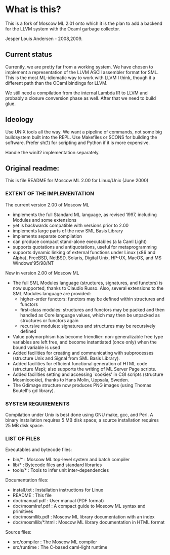 # What is this?

This is a fork of Moscow ML 2.01 onto which it is the plan to add a
backend for the LLVM system with the Ocaml garbage collector.

Jesper Louis Andersen - 2008,2009.

## Current status

Currently, we are pretty far from a working system. We have chosen to
implement a representation of the LLVM ASCII assembler format for
SML. This is the most ML-idiomatic way to work with LLVM I think,
though it a different path than the OCaml bindings for LLVM.

We still need a compilation from the internal Lambda IR to LLVM and
probably a closure conversion phase as well. After that we need to
build glue.

## Ideology

Use UNIX tools all the way. We want a pipeline of commands, not some
big buildsystem built into the REPL. Use Makefiles or SCONS for
building the software. Prefer sh(1) for scripting and Python if it is
more expensive.

Handle the win32 implementation separately.

## Original readme:

This is file README for Moscow ML 2.00 for Linux/Unix (June 2000)

### EXTENT OF THE IMPLEMENTATION

The current version 2.00 of Moscow ML

   * implements the full Standard ML language, as revised 1997,
     including Modules and some extensions
   * yet is backwards compatible with versions prior to 2.00
   * implements large parts of the new SML Basis Library
   * implements separate compilation
   * can produce compact stand-alone executables (a la Caml Light)
   * supports quotations and antiquotations, useful for metaprogramming
   * supports dynamic linking of external functions under Linux (x86
      and Alpha), FreeBSD, NetBSD, Solaris, Digital Unix, HP-UX,
      MacOS, and MS Windows'95/98/NT

New in version 2.00 of Moscow ML

   * The full SML Modules language (structures, signatures, and functors)
     is now supported, thanks to Claudio Russo.  Also, several extensions
     to the SML Modules language are provided:
      - higher-order functors: functors may be defined within structures
        and functors
      - first-class modules: structures and functors may be packed and
        then handled as Core language values, which may then be unpacked
        as structures or functors again
      - recursive modules: signatures and structures may be recursively
        defined
   * Value polymorphism has become friendlier: non-generalizable free
     type variables are left free, and become instantiated (once only)
     when the bound variable is used
   * Added facilities for creating and communicating with subprocesses
     (structure Unix and Signal from SML Basis Library).
   * Added facilities for efficient functional generation of HTML code
     (structure Msp); also supports the writing of ML Server Page scripts.
   * Added facilities setting and accessing `cookies' in CGI scripts
     (structure Mosmlcookie), thanks to Hans Molin, Uppsala, Sweden.
   * The Gdimage structure now produces PNG images (using Thomas
     Boutell's gd library).

### SYSTEM REQUIREMENTS

Compilation under Unix is best done using GNU make, gcc, and Perl.  A
binary installation requires 5 MB disk space; a source installation
requires 25 MB disk space.

### LIST OF FILES

Executables and bytecode files:

   * bin/* : Moscow ML top-level system and batch compiler
   * lib/* : Bytecode files and standard libraries
   * tools/* : Tools to infer unit inter-dependencies

Documentation files:

   * install.txt : Installation instructions for Linux
   * README : This file
   * doc/manual.pdf : User manual (PDF format)
   * doc/mosmlref.pdf : A compact guide to Moscow ML syntax and primitives
   * doc/mosmllib.pdf : Moscow ML library documentation with an index
   * doc/mosmllib/*.html : Moscow ML library documentation in HTML format

Source files:

   * src/compiler : The Moscow ML compiler
   * src/runtime : The C-based caml-light runtime
